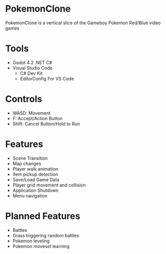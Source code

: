 # PokemonClone
PokemonClone is a vertical slice of the Gameboy Pokemon Red/Blue video games

# Tools
- Godot 4.2 .NET C#
- Visual Studio Code
  - C# Dev Kit
  - EditorConfig For VS Code

# Controls
- WASD: Movement
- F: Accept/Action Button
- Shift: Cancel Button/Hold to Run

# Features
- Scene Transition
- Map changes
- Player walk animation
- Item pickup detection
- Save/Load Game Data
- Player grid movement and collision
- Application Shutdown
- Menu navigation

# Planned Features
- Battles
- Grass triggering random battles
- Pokemon leveling
- Pokemon moveset learning
